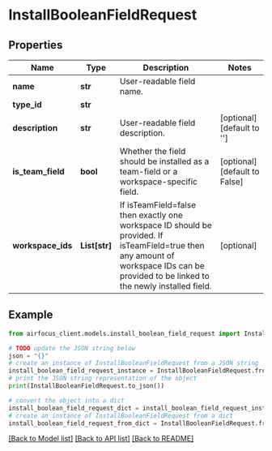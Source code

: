 # InstallBooleanFieldRequest


## Properties

Name | Type | Description | Notes
------------ | ------------- | ------------- | -------------
**name** | **str** | User-readable field name. | 
**type_id** | **str** |  | 
**description** | **str** | User-readable field description. | [optional] [default to '']
**is_team_field** | **bool** | Whether the field should be installed as a team-field or a workspace-specific field. | [optional] [default to False]
**workspace_ids** | **List[str]** | If isTeamField&#x3D;false then exactly one workspace ID should be provided. If isTeamField&#x3D;true then any amount of workspace IDs can be provided to be linked to the newly installed field. | [optional] 

## Example

```python
from airfocus_client.models.install_boolean_field_request import InstallBooleanFieldRequest

# TODO update the JSON string below
json = "{}"
# create an instance of InstallBooleanFieldRequest from a JSON string
install_boolean_field_request_instance = InstallBooleanFieldRequest.from_json(json)
# print the JSON string representation of the object
print(InstallBooleanFieldRequest.to_json())

# convert the object into a dict
install_boolean_field_request_dict = install_boolean_field_request_instance.to_dict()
# create an instance of InstallBooleanFieldRequest from a dict
install_boolean_field_request_from_dict = InstallBooleanFieldRequest.from_dict(install_boolean_field_request_dict)
```
[[Back to Model list]](../README.md#documentation-for-models) [[Back to API list]](../README.md#documentation-for-api-endpoints) [[Back to README]](../README.md)


